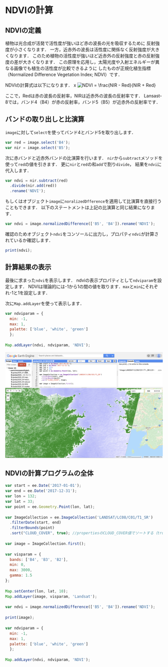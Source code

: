 # NDVIの計算

## NDVIの定義

植物は光合成が活発で活性度が強いほど赤の波長の光を吸収するために
反射強度が小さくなります．
一方，近赤外の波長は活性度に関係なく反射強度が大きくなります．
このため植物の活性度が強いほど近赤外の反射強度と赤の反射強度の差が大きくなります．
この原理を応用し，太陽光度や入射エネルギーが異なる画像でも植生の活性度が比較できるように
したものが正規化植生指標（Normalized Difference Vegetation Index; NDVI）です．

NDVIの計算式は以下になります．
x
![NDVI = \frac{NIR - Red}{NIR + Red}
](https://render.githubusercontent.com/render/math?math=%5CLarge+%5Cdisplaystyle+NDVI+%3D+%5Cfrac%7BNIR+-+Red%7D%7BNIR+%2B+Red%7D%0A)

ここで，Redは赤の波長の反射率，NIRは近赤外の波長の反射率です．
Lansast-8では，バンド4（B4）が赤の反射率，バンド5（B5）が近赤外の反射率です．

## バンドの取り出しと比演算

`image`に対して`select`を使ってバンド4とバンド5を取り出します．

```javascript
var red = image.select('B4');
var nir = image.select('B5');
```

次に赤バンドと近赤外バンドの比演算を行います．
`nir`から`subtract`メソッドを使って`red`の値を引きます．
更に`nir`と`red`の和`add`で割り`divide`，
結果を`ndvi`に代入します．

```javascript
var ndvi = nir.subtract(red)
  .divide(nir.add(red))
  .rename('NDVI');
```

もしくはオブジェクト`image`に`noralizedDfference`を適用して比演算を直接行うこともできます．
以下のステートメントは上記の比演算と同じ結果になります．

```javascript
var ndvi = image.normalizedDifference(['B5', 'B4']).rename('NDVI');
```

確認のためオブジェクト`ndvi`をコンソールに出力し，プロパティ`ndvi`が計算されているか確認します．

``` javascript
print(ndvi);
```

## 計算結果の表示

最後に求まった`ndvi`を表示します．
ndviの表示プロパティとして`ndviparam`を設定します．
NDVIは理論的には-1から1の間の値を取ります．`max`と`min`にそれぞれ-1と1を設定します．

次に`Map.addLayer`を使って表示します．

```javascript
var ndviparam = {
  min: -1,
  max: 1,
  palette: ['blue', 'white', 'green']
  };

Map.addLayer(ndvi, ndviparam, 'NDVI');
```
![](images/344c17caab003602426afaedf8e5799b.png)


## NDVIの計算プログラムの全体
```javascript
var start = ee.Date('2017-01-01');
var end = ee.Date('2017-12-31');
var lon = 132;
var lat = 33;
var point = ee.Geometry.Point(lon, lat);

var ImageCollection = ee.ImageCollection('LANDSAT/LC08/C01/T1_SR')
  .filterDate(start, end)
  .filterBounds(point)
  .sort("CLOUD_COVER", true); //propertiesのCLOUD_COVER値でソートする（true:昇順、false:降順）

var image = ImageCollection.first();

var visparam = {
  bands: ['B4', 'B3', 'B2'],
  min: 0,
  max: 3000,
  gamma: 1.5
};

Map.setCenter(lon, lat, 10);
Map.addLayer(image, visparam, 'Landsat');

var ndvi = image.normalizedDifference(['B5', 'B4']).rename('NDVI');

print(image);

var ndviparam = {
  min: -1,
  max: 1,
  palette: ['blue', 'white', 'green']
  };

Map.addLayer(ndvi, ndviparam, 'NDVI');
```
